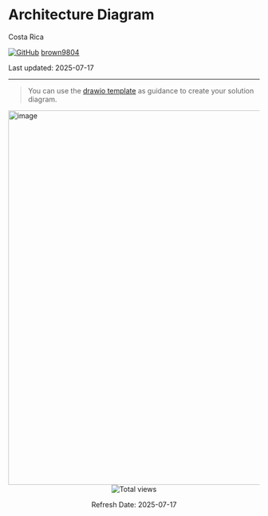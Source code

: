 # Architecture Diagram

Costa Rica

[![GitHub](https://img.shields.io/badge/--181717?logo=github&logoColor=ffffff)](https://github.com/)
[brown9804](https://github.com/brown9804)

Last updated: 2025-07-17

------------------------------------------

> You can use the [drawio template](https://github.com/brown9804/MicrosoftCloudEssentialsHub/tree/main/0_Azure/3_AzureAI/9_AzureOpenAI/demos/6_PrivateBot/docs/privateAzureOpenAIBot.drawio) as guidance to create your solution diagram.

<img width="750" alt="image" src="https://github.com/user-attachments/assets/5d7c1976-23ed-4735-bd50-a9f973fa4078">

<!-- START BADGE -->
<div align="center">
  <img src="https://img.shields.io/badge/Total%20views-354-limegreen" alt="Total views">
  <p>Refresh Date: 2025-07-17</p>
</div>
<!-- END BADGE -->
